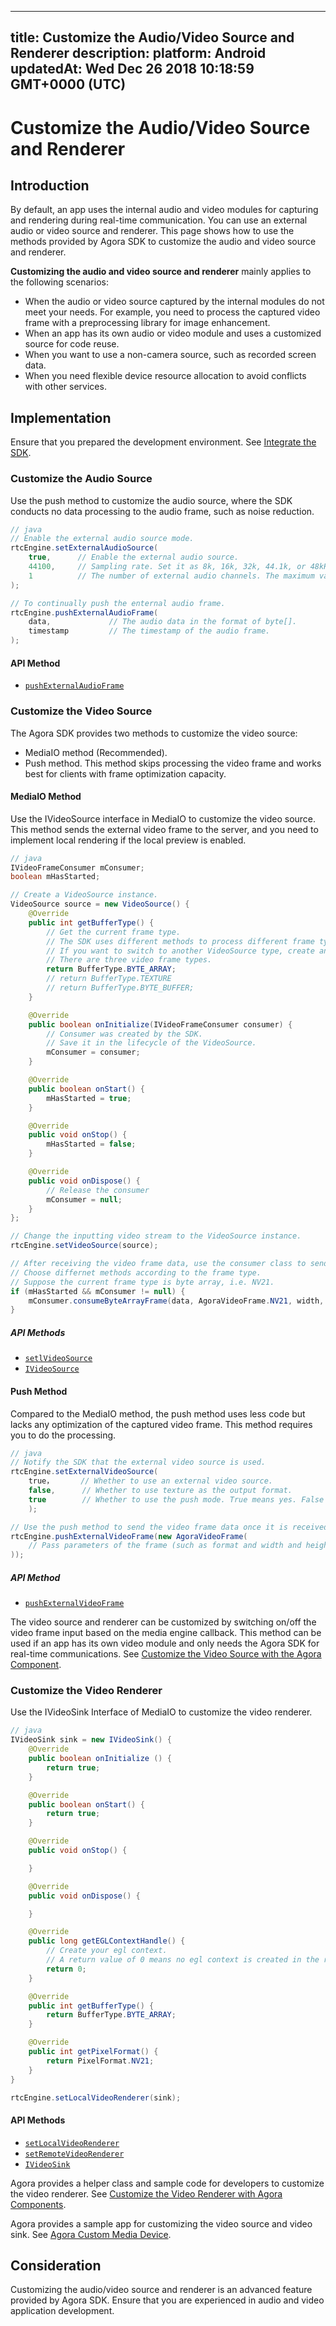 
---
title: Customize the Audio/Video Source and Renderer
description: 
platform: Android
updatedAt: Wed Dec 26 2018 10:18:59 GMT+0000 (UTC)
---
# Customize the Audio/Video Source and Renderer
## Introduction

By default, an app uses the internal audio and video modules for capturing and rendering during real-time communication. You can use an external audio or video source and renderer. This page shows how to use the methods provided by Agora SDK to customize the audio and video source and renderer.

**Customizing the audio and video source and renderer** mainly applies to the following scenarios:

* When the audio or video source captured by the internal modules do not meet your needs. For example, you need to process the captured video frame with a preprocessing library for image enhancement.
* When an app has its own audio or video module and uses a customized source for code reuse.
* When you want to use a non-camera source, such as recorded screen data.
* When you need flexible device resource allocation to avoid conflicts with other services.

## Implementation

Ensure that you prepared the development environment. See [Integrate the SDK](../../en/Video/android_video.md).

### Customize the Audio Source

Use the push method to customize the audio source, where the SDK conducts no data processing to the audio frame, such as noise reduction.

```java
// java
// Enable the external audio source mode.
rtcEngine.setExternalAudioSource(
	true,      // Enable the external audio source.
	44100,     // Sampling rate. Set it as 8k, 16k, 32k, 44.1k, or 48kHz.
	1          // The number of external audio channels. The maximum value is 2.
);

// To continually push the enternal audio frame.
rtcEngine.pushExternalAudioFrame(
	data,             // The audio data in the format of byte[].
	timestamp         // The timestamp of the audio frame.
);
```


#### API Method
*  [`pushExternalAudioFrame`](https://docs.agora.io/en/Video/API%20Reference/java/classio_1_1agora_1_1rtc_1_1_rtc_engine.html#a9e219a679d066cfc2544b5e8f9d4d69f)

### Customize the Video Source

The Agora SDK provides two methods to customize the video source:

- MediaIO method (Recommended).
- Push method. This method skips processing the video frame and works best for clients with frame optimization capacity.

#### MediaIO Method

Use the IVideoSource interface in MediaIO to customize the video source. This method sends the external video frame to the server, and you need to implement local rendering if the local preview is enabled.

```java
// java
IVideoFrameConsumer mConsumer;
boolean mHasStarted;

// Create a VideoSource instance.
VideoSource source = new VideoSource() {
	@Override
	public int getBufferType() {
		// Get the current frame type. 
		// The SDK uses different methods to process different frame types.
		// If you want to switch to another VideoSource type, create another instance.
		// There are three video frame types.
		return BufferType.BYTE_ARRAY;
		// return BufferType.TEXTURE
		// return BufferType.BYTE_BUFFER;
	}

	@Override
 	public boolean onInitialize(IVideoFrameConsumer consumer) {
		// Consumer was created by the SDK.
		// Save it in the lifecycle of the VideoSource.
		mConsumer = consumer;
	}

	@Override
 	public boolean onStart() {
		mHasStarted = true;
	}

	@Override
  	public void onStop() {
		mHasStarted = false;
	}

	@Override
 	public void onDispose() {
		// Release the consumer
		mConsumer = null;
	}
};

// Change the inputting video stream to the VideoSource instance.
rtcEngine.setVideoSource(source);

// After receiving the video frame data, use the consumer class to send the data.
// Choose differnet methods according to the frame type.
// Suppose the current frame type is byte array, i.e. NV21.
if (mHasStarted && mConsumer != null) {
	mConsumer.consumeByteArrayFrame(data, AgoraVideoFrame.NV21, width, height, rotation, timestamp);
}
```

##### API Methods

* [`setlVideoSource`](https://docs.agora.io/en/Video/API%20Reference/java/classio_1_1agora_1_1rtc_1_1_rtc_engine.html#aa240e991d12b5240fc5fd362cbc0d521)
* [`IVideoSource`](https://docs.agora.io/en/Video/API%20Reference/java/interfaceio_1_1agora_1_1rtc_1_1mediaio_1_1_i_video_source.html)

#### Push Method

Compared to the MediaIO method, the push method uses less code but lacks any optimization of the captured video frame. This method requires you to do the processing.

```java
// java
// Notify the SDK that the external video source is used.
rtcEngine.setExternalVideoSource(
    true，      // Whether to use an external video source.
    false,      // Whether to use texture as the output format.
    true        // Whether to use the push mode. True means yes. False means to use the pull mode, which is not supported.
    );

// Use the push method to send the video frame data once it is received.
rtcEngine.pushExternalVideoFrame(new AgoraVideoFrame(
    // Pass parameters of the frame (such as format and width and height) in the AgoraVideoFrame construct.
));
```

##### API Method
* [`pushExternalVideoFrame`](https://docs.agora.io/en/Video/API%20Reference/java/classio_1_1agora_1_1rtc_1_1_rtc_engine.html#a6e7327f4449800a2c2ddc200eb2c0386)

The video source and renderer can be customized by switching on/off the video frame input based on the media engine callback. This method can be used if an app has its own video module and only needs the Agora SDK for real-time communications. See [Customize the Video Source with the Agora Component](../../en/Video/custom_advanced_android.md).

### Customize the Video Renderer

Use the IVideoSink Interface of MediaIO to customize the video renderer.

```java
// java
IVideoSink sink = new IVideoSink() {
    @Override
    public boolean onInitialize () {
        return true;
    }

    @Override
    public boolean onStart() {
        return true;
    }

    @Override
    public void onStop() {

    }

    @Override
    public void onDispose() {

    }

    @Override
    public long getEGLContextHandle() {
        // Create your egl context.
        // A return value of 0 means no egl context is created in the renderer.
        return 0;
    }

    @Override
    public int getBufferType() {
        return BufferType.BYTE_ARRAY;
    }

    @Override
    public int getPixelFormat() {
        return PixelFormat.NV21;
    }
}

rtcEngine.setLocalVideoRenderer(sink);
```

#### API Methods
* [`setLocalVideoRenderer`](https://docs.agora.io/en/Video/API%20Reference/java/classio_1_1agora_1_1rtc_1_1_rtc_engine.html#ab10fd6d8dd89a5bca09b115ecd9e3416)
* [`setRemoteVideoRenderer`](https://docs.agora.io/en/Video/API%20Reference/java/classio_1_1agora_1_1rtc_1_1_rtc_engine.html#a0da32c040cb9d987df2950b83459ba56)
* [`IVideoSink`](https://docs.agora.io/en/Video/API%20Reference/java/interfaceio_1_1agora_1_1rtc_1_1mediaio_1_1_i_video_sink.html)


Agora provides a helper class and sample code for developers to customize the video renderer. See [Customize the Video Renderer with Agora Components](../../en/Video/custom_advanced_android.md).

Agora provides a sample app for customizing the video source and video sink. See [Agora Custom Media Device](https://github.com/AgoraIO/Advanced-Video/tree/master/Custom-Media-Device/Agora-Custom-Media-Device-Android).

## Consideration

Customizing the audio/video source and renderer is an advanced feature provided by Agora SDK. Ensure that you are experienced in audio and video application development.
